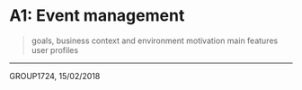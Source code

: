 # A1: Event management
 
> goals, business context and environment
> motivation
> main features
> user profiles

***
GROUP1724, 15/02/2018

